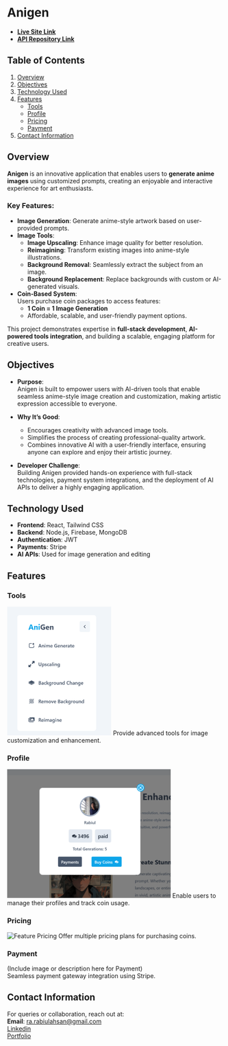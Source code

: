 # **Anigen**

- **[Live Site Link](https://anigen.netlify.app/)**  
- **[API Repository Link](https://github.com/rabiulahsan/anime-generator-server)**  

## **Table of Contents**

1. [Overview](#overview)  
2. [Objectives](#objectives)  
3. [Technology Used](#technology-used)  
4. [Features](#features)
   - [Tools](#tools)  
   - [Profile](#feature-profile)  
   - [Pricing](#feature-pricing)  
   - [Payment](#feature-payment)  
5. [Contact Information](#contact-information)  

## **Overview**

**Anigen** is an innovative application that enables users to **generate anime images** using customized prompts, creating an enjoyable and interactive experience for art enthusiasts.  

### Key Features:
- **Image Generation**: Generate anime-style artwork based on user-provided prompts.
- **Image Tools**:  
  - **Image Upscaling**: Enhance image quality for better resolution.  
  - **Reimagining**: Transform existing images into anime-style illustrations.  
  - **Background Removal**: Seamlessly extract the subject from an image.  
  - **Background Replacement**: Replace backgrounds with custom or AI-generated visuals.  
- **Coin-Based System**:  
  Users purchase coin packages to access features:
  - **1 Coin = 1 Image Generation**  
  - Affordable, scalable, and user-friendly payment options.  

This project demonstrates expertise in **full-stack development**, **AI-powered tools integration**, and building a scalable, engaging platform for creative users.

## **Objectives**

- **Purpose**:  
  Anigen is built to empower users with AI-driven tools that enable seamless anime-style image creation and customization, making artistic expression accessible to everyone.  

- **Why It’s Good**:  
  - Encourages creativity with advanced image tools.  
  - Simplifies the process of creating professional-quality artwork.  
  - Combines innovative AI with a user-friendly interface, ensuring anyone can explore and enjoy their artistic journey.  

- **Developer Challenge**:  
  Building Anigen provided hands-on experience with full-stack technologies, payment system integrations, and the deployment of AI APIs to deliver a highly engaging application.  

## **Technology Used**

- **Frontend**: React, Tailwind CSS  
- **Backend**: Node.js, Firebase, MongoDB  
- **Authentication**: JWT  
- **Payments**: Stripe  
- **AI APIs**: Used for image generation and editing  

## **Features**


### **Tools**  
<img src="public/tools.png" alt="Feature Tools" height="300">  
Provide advanced tools for image customization and enhancement.

### **Profile**  
<img src="public/profile.png" alt="Feature Profile" height="300">  
Enable users to manage their profiles and track coin usage.  

### **Pricing**  
<img src="public/pricing.png" alt="Feature Pricing" height="300">  
Offer multiple pricing plans for purchasing coins.  

### **Payment**  
(Include image or description here for Payment)  
Seamless payment gateway integration using Stripe.  

## **Contact Information**

For queries or collaboration, reach out at:  
**Email**: [ra.rabiulahsan@gmail.com](mailto:ra.rabiulahsan@gmail.com)  
<a href="https://www.linkedin.com/in/rabiul-ahsan" target="_blank">Linkedin</a>  
<a href="https://rabiulahsan.netlify.app/" target="_blank">Portfolio</a>  

